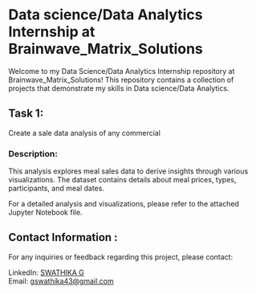 # Data science/Data Analytics Internship at Brainwave_Matrix_Solutions

Welcome to my Data Science/Data Analytics Internship repository at Brainwave_Matrix_Solutions! This repository contains a collection of projects that demonstrate my skills in Data science/Data Analytics.

## Task 1:
Create a sale data analysis of any commercial

### Description:

This analysis explores meal sales data to derive insights through various visualizations. The dataset contains details about meal prices, types, participants, and meal dates.

For a detailed analysis and visualizations, please refer to the attached Jupyter Notebook file.


## Contact Information :

For any inquiries or feedback regarding this project, please contact:

LinkedIn: <a href="https://www.linkedin.com/in/swathika-g-614637235/">SWATHIKA G</a><br>
Email: gswathika43@gmail.com
